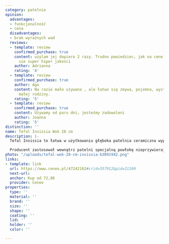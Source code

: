 ```yaml
---
category: patelnie
opinion:
  advantages:
  - funkcjonalność
  - cena
  disadvantages:
  - brak wyraźnych wad
  reviews:
  - template: review
    confirmed_purchase: true
    content: uzylam jej dopiero 2 razy. Trudno powiedziec, jak na cene nie spodziewam
      sie super hiper jakości
    author: Adrianna
    rating: '4'
  - template: review
    confirmed_purchase: true
    author: Aga
    content: Na razie mało używana , ale łatwo się zmywa, pojemna, wystarczy na potrzeby
      małej rodziny.
    rating: '5'
  - template: review
    confirmed_purchase: true
    content: Używamy od paru dni, jesteśmy zadowoleni
    author: Joanna
    rating: '5'
distinction: ''
name: Tefal Invissia Wok 28 cm  
description: |-
  Tefal Invissia to łatwa w użytkowaniu głęboka patelnia ceramiczna wyposażona w szereg praktycznych funkcji. Czyni ona gotowanie łatwym i przyjemnym. Dzięki powłoce nieprzywierającej patelnia jest odporna na zarysowania i odkształcenia. System Thermo-Spot pozwala osiągnąć optymalną temperaturę przygotowywania każdego posiłku.

  Producent zastosował wewnątrz patelni specjalną powłokę nieprzywierającą Powerglide, która na długo zachowuje gładkość. To przekłada się na wydłużenie żywotności naczynia. Patelnia wyposażona jest w innowacyjną funkcję Thermo-Spot umożliwiającą kontrolę temperatury posiłków. Pomaga to otrzymać idealny stopień wysmażenia poszczególnych dań. Dzięki temu naczynia z powodzeniem mogą używać zarówno kuchmistrzowie, jak i osoby bez większego doświadczenia w kuchni. Uchwyt patelni jest bardzo ergonomiczny i został wykonany zgodnie z technologią Soft Touch. Patelnia jest także przystosowana do wszystkich rodzajów kuchenek poza płytą indukcyjną.
photo: "/uploads/tefal-wok-28-cm-invissia-b3091942.png"
links:
- template: link
  url: https://www.ceneo.pl/47242162#crid=357912&pid=21269
  next-url:
  anchor: Kup od 72,86
  provider: Ceneo
properties:
  type: ''
  material: ''
  brand: ''
  size: ''
  shape: ''
  coating: ''
  lid: ''
  holder: ''
  color: ''

---
```

